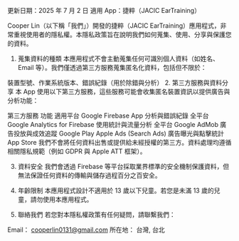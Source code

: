 更新日期：2025 年 7 月 2 日
適用 App：捷粹（JACIC EarTraining）

Cooper Lin（以下稱「我們」）開發的捷粹（JACIC EarTraining）應用程式，非常重視使用者的隱私權。本隱私政策旨在說明我們如何蒐集、使用、分享與保護您的資料。

1. 蒐集資料的種類
本應用程式不會主動蒐集任何可識別個人資料（如姓名、Email 等）。我們僅透過第三方服務蒐集匿名化資料，包括但不限於：

裝置型號、作業系統版本、錯誤紀錄（用於除錯與分析）
2. 第三方服務與資料分享
本 App 使用以下第三方服務，這些服務可能會收集匿名裝置資訊以提供廣告與分析功能：

第三方服務	功能	適用平台
Google Firebase	App 分析與錯誤紀錄	全平台
Google Analytics for Firebase	使用統計與流量分析	全平台
Google AdMob	廣告投放與成效追蹤	Google Play
Apple Ads (Search Ads)	廣告曝光與點擊統計	App Store
我們不會將任何資料出售或提供給未經授權的第三方。資料處理均遵循相關隱私規範（例如 GDPR 與 Apple ATT 框架）。

3. 資料安全
我們會透過 Firebase 等平台採取業界標準的安全機制保護資料，但無法保證任何資料的傳輸與儲存過程百分之百安全。

4. 年齡限制
本應用程式設計不適用於 13 歲以下兒童。若您是未滿 13 歲的兒童，請勿使用本應用程式。

5. 聯絡我們
若您對本隱私權政策有任何疑問，請聯繫我們：

Email： cooperlin0131@gmail.com
所在地： 台灣, 台北
